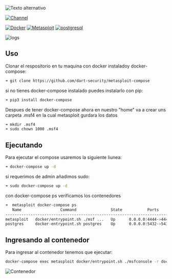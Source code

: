 ![Texto alternativo](https://github.com/dart-security/metasploit-compose/blob/master/doc.png)

[![Channel](https://img.shields.io/badge/channel-YouTube-red)](https://www.youtube.com/channel/UCiuZK5geN3OCGeBxuXMfHEQ)

[![Docker](https://img.shields.io/badge/Docker-19.03.8-blue)](https://www.docker.com/)
[![Metasploit](https://img.shields.io/badge/metasploit-latest-success)](https://hub.docker.com/_/owncloud)
[![postgresql](https://img.shields.io/badge/postgresql-latest-blue)](https://hub.docker.com/_/mysql)

![logs](https://github.com/dart-security/metasploit-compose/blob/master/metasploitdocker.png)

## Uso
Clonar el respositorio en tu maquina con docker instaladoy docker-compose:
```bash
➜ git clone https://github.com/dart-security/metasploit-compose
```
si no tienes docker-compose instalado puedes instalarlo con pip:
```bash
➜ pip3 install docker-compose
```
Despues de tener docker-compose ahora en nuestro "home" va a crear uns carpeta .msf4 en la cual metasploit gurdara los datos
```bash
➜ mkdir .msf4
➜ sudo chown 1000 .msf4
```
## Ejecutando
Para ejecutar el compose usaremos la siguiente liunea:
```bash
➜ docker-compose up -d
```
si requerimos de admin añadimos sudo:
```bash
➜ sudo docker-compose up -d
```
con docker-compose ps verificamos los contenedores
```bash
➜  metasploit docker-compose ps
   Name                 Command               State           Ports         
----------------------------------------------------------------------------
metasploit   docker/entrypoint.sh ./msf ...   Up      0.0.0.0:4444->4444/tcp
postgres     docker-entrypoint.sh postgres    Up      0.0.0.0:5432->5432/tcp
```
## Ingresando al contenedor
Para ingresar al contenedor tenemos que ejecutar:
```bash
docker-compose exec metasploit docker/entrypoint.sh ./msfconsole -r docker/msfconsole.rc -y $APP_HOME/config/database.yml
```
![Contenedor](https://github.com/dart-security/metasploit-compose/blob/master/msf4.png)
